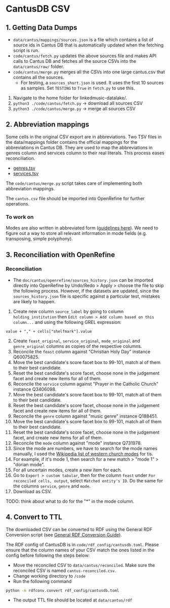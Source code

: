 # CantusDB CSV

## 1. Getting Data Dumps

- `data/cantus/mappings/sources.json` is a file which contains a list of source ids in Cantus DB that is automatically updated when the fetching script is run.
- `code/cantus/fetch.py` updates the above sources file and makes API calls to Cantus DB and fetches all the source CSVs into the `data/cantus/raw/` folder.
- `code/cantus/merge.py` merges all the CSVs into one large cantus.csv that contains all the sources.
  - For testing, a `sources_short.json` is used. It uses the first 10 sources as samples. Set `TESTING` to `True` in `fetch.py` to use this.

1. Navigate to the home folder for linkedmusic-datalake/.
2. ```python3 ./code/cantus/fetch.py``` -> download all sources CSV
3. ```python3 ./code/cantus/merge.py``` -> merge all sources CSV

## 2. Abbreviation mappings

Some cells in the original CSV export are in abbreviations. Two TSV files in the data/mappings folder contains the official mappings for the abbreviations in Cantus DB. They are used to map the abbreviations in genres column and services column to their real literals. This process eases reconciliation.

- [genres.tsv](https://cantusdatabase.org/genres/)
- [services.tsv](https://cantusdatabase.org/offices/)

The `code/cantus/merge.py` script takes care of implementing both abbreviation mappings.

The ```cantus.csv``` file should be imported into OpenRefine for further operations.

### To work on

Modes are also written in abbreviated form ([guidelines here](https://cantusdatabase.org/description/#Mode)). We need to figure out a way to store all relevant information in mode fields (e.g. transposing, simple polyphony).

## 3. Reconciliation with OpenRefine

### Reconciliation

- The `doc/cantus/openrefine/sources_history.json` can be imported directly into OpenRefine by Undo/Redo > Apply > choose the file to skip the following process. However, if the datasets are updated, since the `sources_history.json` file is specific against a particular test, mistakes are likely to happen.

1. Create new column `source_label` by going to column `holding_institution` then `Edit column > Add column based on this column...` and using the following GREL expression:
```
value + "," + cells["shelfmark"].value
```
2. Create `feast_original`, `service_original`, `mode_original` and `genre_original` columns as copies of the respective columns.
3. Reconcile the `feast` column against "Christian Holy Day" instance Q60075825.
4. Move the best candidate's score facet box to 99-101, match al of them to their best candidate.
5. Reset the best candidate's score facet, choose none in the judgement facet and create new items for all of them.
6. Reconcile the `service` column against "Prayer in the Catholic Church" instance Q3406098.
7. Move the best candidate's score facet box to 99-101, match all of them to their best candidate.
8. Reset the best candidate's score facet, choose none in the judgement facet and create new items for all of them.
9. Reconcile the `genre` column against "music genre" instance Q188451.
10. Move the best candidate's score facet box to 99-101, match all of them to their best candidate.
11. Reset the best candidate's score facet, choose none in the judgement facet, and create new items for all of them.
12. Reconcile the `mode` column against "mode" instance Q731978.
13. Since the mode are numbers, we have to search for the mode names manually, I used the [Wikipedia list of western church modes](https://en.wikipedia.org/wiki/Mode_(music)#Western_Church) for tis.
14. For example, if it's mode 1, then search for a new match > "mode 1" > "dorian mode".
15. For all uncertain modes, create a new item for each.
16. Go to `Export > custom tabular`, then for the column `feast` under `For reconciled cells, output`, select `Matched entity's ID`. Do the same for the columns `service`, `genre` and `mode`.
17. Download as CSV.

TODO: think about what to do for the "*" in the mode column.

## 4. Convert to TTL 

The downloaded CSV can be converted to RDF using the General RDF Conversion script (see [General RDF Conversion Guide](../rdf_conversion/using_rdfconv_script.md)). 

The RDF config of CantusDB is in `code/rdf_config/cantusdb.toml`. Please ensure that the column names of your CSV match the ones listed in the config before following the steps below:

- Move the reconciled CSV to `data/cantus/reconciled`. Make sure the reconciled CSV is named `cantus-reconciled.csv`.
- Change working directory to `/code`
- Run the following command 
```bash
python -m rdfconv.convert rdf_config/cantusdb.toml
```
- The output TTL file should be located at `data/cantus/rdf`